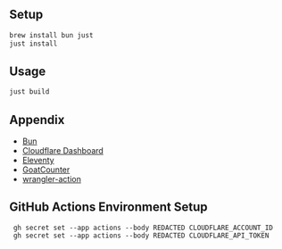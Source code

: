 ## Setup

```bash
brew install bun just
just install
```

## Usage

```bash
just build
```

## Appendix

- [Bun](https://bun.sh/)
- [Cloudflare Dashboard](https://dash.cloudflare.com/eae30e90d3179c4c3ba81a6b7d1151b0/pages/view/vincecima-com)
- [Eleventy](https://www.11ty.dev/)
- [GoatCounter](https://vincecima.goatcounter.com/)
- [wrangler-action](https://github.com/cloudflare/wrangler-action)

## GitHub Actions Environment Setup

```shell
 gh secret set --app actions --body REDACTED CLOUDFLARE_ACCOUNT_ID
 gh secret set --app actions --body REDACTED CLOUDFLARE_API_TOKEN
```
